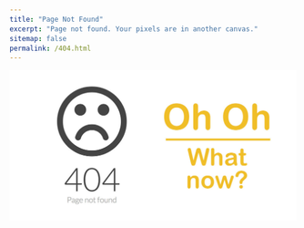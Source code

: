 ```yaml
---
title: "Page Not Found"
excerpt: "Page not found. Your pixels are in another canvas."
sitemap: false
permalink: /404.html
---
```

![](../assets/images/404_error.jpg)
